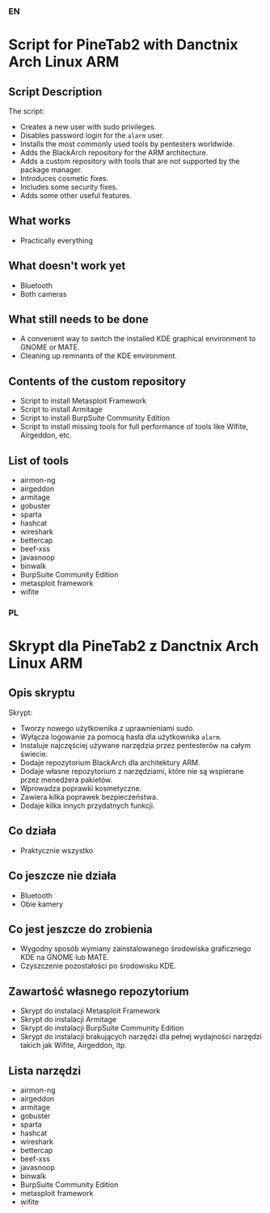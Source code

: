 ### EN
# Script for PineTab2 with Danctnix Arch Linux ARM

## Script Description
The script:
- Creates a new user with sudo privileges.
- Disables password login for the `alarm` user.
- Installs the most commonly used tools by pentesters worldwide.
- Adds the BlackArch repository for the ARM architecture.
- Adds a custom repository with tools that are not supported by the package manager.
- Introduces cosmetic fixes.
- Includes some security fixes.
- Adds some other useful features.

## What works
- Practically everything

## What doesn't work yet
- Bluetooth
- Both cameras

## What still needs to be done
- A convenient way to switch the installed KDE graphical environment to GNOME or MATE.
- Cleaning up remnants of the KDE environment.

## Contents of the custom repository
- Script to install Metasploit Framework
- Script to install Armitage
- Script to install BurpSuite Community Edition
- Script to install missing tools for full performance of tools like Wifite, Airgeddon, etc.

## List of tools
- airmon-ng
- airgeddon
- armitage
- gobuster
- sparta
- hashcat
- wireshark
- bettercap
- beef-xss
- javasnoop
- binwalk
- BurpSuite Community Edition
- metasploit framework
- wifite

### PL
# Skrypt dla PineTab2 z Danctnix Arch Linux ARM

## Opis skryptu
Skrypt:
- Tworzy nowego użytkownika z uprawnieniami sudo.
- Wyłącza logowanie za pomocą hasła dla użytkownika `alarm`.
- Instaluje najczęściej używane narzędzia przez pentesterów na całym świecie.
- Dodaje repozytorium BlackArch dla architektury ARM.
- Dodaje własne repozytorium z narzędziami, które nie są wspierane przez menedżera pakietów.
- Wprowadza poprawki kosmetyczne.
- Zawiera kilka poprawek bezpieczeństwa.
- Dodaje kilka innych przydatnych funkcji.

## Co działa
- Praktycznie wszystko

## Co jeszcze nie działa
- Bluetooth
- Obie kamery

## Co jest jeszcze do zrobienia
- Wygodny sposób wymiany zainstalowanego środowiska graficznego KDE na GNOME lub MATE.
- Czyszczenie pozostałości po środowisku KDE.

## Zawartość własnego repozytorium
- Skrypt do instalacji Metasploit Framework
- Skrypt do instalacji Armitage
- Skrypt do instalacji BurpSuite Community Edition
- Skrypt do instalacji brakujących narzędzi dla pełnej wydajności narzędzi takich jak Wifite, Airgeddon, itp.

## Lista narzędzi
- airmon-ng
- airgeddon
- armitage
- gobuster
- sparta
- hashcat
- wireshark
- bettercap
- beef-xss
- javasnoop
- binwalk
- BurpSuite Community Edition
- metasploit framework
- wifite